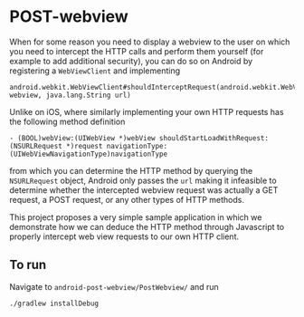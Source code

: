 POST-webview
====================

When for some reason you need to display a webview to the user on which you need to intercept the HTTP calls and perform them yourself (for example to add additional security), you can do so on Android by registering a `WebViewClient` and implementing 

```
android.webkit.WebViewClient#shouldInterceptRequest(android.webkit.WebView webview, java.lang.String url)
```

Unlike on iOS, where similarly implementing your own HTTP requests has the following method definition

```
- (BOOL)webView:(UIWebView *)webView shouldStartLoadWithRequest:(NSURLRequest *)request navigationType:(UIWebViewNavigationType)navigationType
```

from which you can determine the HTTP method by querying the `NSURLRequest` object, Android only passes the `url` making it infeasible to determine whether the intercepted webview request was actually a GET request, a POST request, or any other types of HTTP methods.

This project proposes a very simple sample application in which we demonstrate how we can deduce the HTTP method through Javascript to properly intercept web view requests to our own HTTP client.

## To run

Navigate to `android-post-webview/PostWebview/` and run 

```
./gradlew installDebug
```
